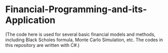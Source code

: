 # Financial-Programming-and-its-Application
(The code here is used for several basic financial models and methods, including Black Scholes formula, Monte Carlo Simulation, etc. The codes in this repository are written with C#.)

